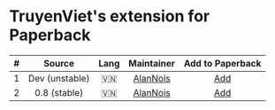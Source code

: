 # TruyenViet's extension for Paperback

|  #  |     Source     | Lang |               Maintainer                |                   Add to Paperback                   |
| :-: | :------------: | :--: | :-------------------------------------: | :--------------------------------------------------: |
|  1  | Dev (unstable) |  🇻🇳  | [AlanNois](https://github.com/AlanNois) | [Add](https://unknow7.github.io/TruyenViet/dev) |
|  2  |  0.8 (stable)  |  🇻🇳  | [AlanNois](https://github.com/AlanNois) | [Add](https://unknow7.github.io/TruyenViet/0.8) |
